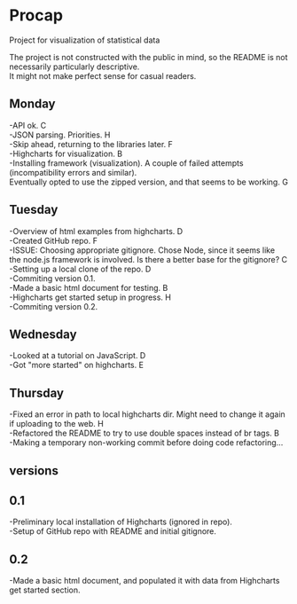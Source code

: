 # Procap
Project for visualization of statistical data

The project is not constructed with the public in mind, so the README is not necessarily particularly descriptive.  
It might not make perfect sense for casual readers.  

Monday
------

-API ok. C  
-JSON parsing. Priorities. H  
-Skip ahead, returning to the libraries later. F  
-Highcharts for visualization. B  
-Installing framework (visualization). A couple of failed attempts (incompatibility errors and similar).  
Eventually opted to use the zipped version, and that seems to be working. G  

Tuesday
-------

-Overview of html examples from highcharts. D  
-Created GitHub repo. F  
-ISSUE: Choosing appropriate gitignore. Chose Node, since it seems like the node.js framework is involved. Is there a better base for the gitignore? C  
-Setting up a local clone of the repo.  D  
-Commiting version 0.1.  
-Made a basic html document for testing. B  
-Highcharts get started setup in progress. H  
-Commiting version 0.2.  

Wednesday
---------

-Looked at a tutorial on JavaScript. D  
-Got "more started" on highcharts. E  

Thursday
--------

-Fixed an error in path to local highcharts dir. Might need to change it again if uploading to the web. H  
-Refactored the README to try to use double spaces instead of br tags. B  
-Making a temporary non-working commit before doing code refactoring...

versions
--------

0.1
---

-Preliminary local installation of Highcharts (ignored in repo).  
-Setup of GitHub repo with README and initial gitignore.  

0.2
---

-Made a basic html document, and populated it with data from Highcharts get started section.  
